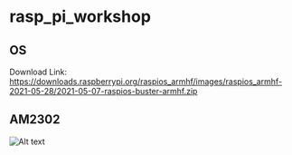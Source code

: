 # rasp_pi_workshop

## OS
Download Link: https://downloads.raspberrypi.org/raspios_armhf/images/raspios_armhf-2021-05-28/2021-05-07-raspios-buster-armhf.zip

## AM2302
![Alt text](relative/photos/AM2302.png?raw=true "Wiring schematic for connecting the AM2302 to the Raspberry Pi")

